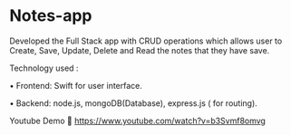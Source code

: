 # Notes-app
Developed the Full Stack app with CRUD operations which allows user to Create, Save, Update, Delete and Read the notes that they have save. 

Technology used :

• Frontend: Swift for user interface.

• Backend: node.js, mongoDB(Database), express.js ( for routing).


Youtube Demo 🎥 https://www.youtube.com/watch?v=b3Svmf8omvg
